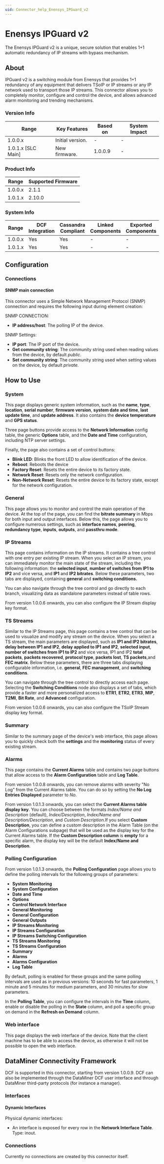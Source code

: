 ```yaml
---
uid: Connector_help_Enensys_IPGuard_v2
---
```


# Enensys IPGuard v2

The Enensys IPGuard v2 is a unique, secure solution that enables 1+1 automatic redundancy of IP streams with bypass mechanism.

## About

IPGuard v2 is a switching module from Enensys that provides 1+1 redundancy of any equipment that delivers TSoIP or IP streams or any IP network used to transport those IP streams. This connector allows you to completely monitor, configure and control the device, and allows advanced alarm monitoring and trending mechanisms.

### Version Info

| **Range**            | **Key Features** | **Based on** | **System Impact** |
|----------------------|------------------|--------------|-------------------|
| 1.0.0.x              | Initial version. | \-           | \-                |
| 1.0.1.x \[SLC Main\] | New firmware.    | 1.0.0.9      | \-                |

### Product Info

| **Range** | **Supported Firmware** |
|-----------|------------------------|
| 1.0.0.x   | 2.1.1                  |
| 1.0.1.x   | 2.10.0                 |

### System Info

| **Range** | **DCF Integration** | **Cassandra Compliant** | **Linked Components** | **Exported Components** |
|-----------|---------------------|-------------------------|-----------------------|-------------------------|
| 1.0.0.x   | Yes                 | Yes                     | \-                    | \-                      |
| 1.0.1.x   | Yes                 | Yes                     | \-                    | \-                      |

## Configuration

### Connections

#### SNMP main connection

This connector uses a Simple Network Management Protocol (SNMP) connection and requires the following input during element creation:

SNMP CONNECTION:

- **IP address/host**: The polling IP of the device.

SNMP Settings:

- **IP port**: The IP port of the device.
- **Get community string**: The community string used when reading values from the device, by default *public*.
- **Set community string**: The community string used when setting values on the device, by default *private.*

## How to Use

### System

This page displays generic system information, such as the **name**, **type**, **location**, **serial number**, **firmware version**, **system date and time**, **last update time**, and **update address**. It also contains the **device temperature** and **GPS status**.

Three page buttons provide access to the **Network Information** config table, the generic **Options** table, and the **Date and Time** configuration, including NTP server settings.

Finally, the page also contains a set of control buttons:

- **Blink LED**: Blinks the front LED to allow identification of the device.
- **Reboot**: Reboots the device
- **Factory Reset**: Resets the entire device to its factory state.
- **Network Reset**: Resets only the network configuration.
- **Non-Network Reset**: Resets the entire device to its factory state, except for the network configuration.

### General

This page allows you to monitor and control the main operation of the device. At the top of the page, you can find the **bitrate summary** in Mbps for both input and output interfaces. Below this, the page allows you to configure numerous settings, such as **interface names**, **peering**, **redundancy type**, **inputs**, **outputs**, and **passthru mode**.

### IP Streams

This page contains information on the IP streams. It contains a tree control with one entry per existing IP stream. When you select an IP stream, you can immediately monitor the main state of the stream, including the following information: the **selected input**, **number of switches from IP1 to IP2** and vice versa, and **IP1** and **IP2 bitrates**. Below these parameters, two tabs are displayed, containing **general** and **switching conditions.**

You can also navigate through the tree control and go directly to each branch, visualizing data as standalone parameters instead of table rows.

From version 1.0.0.6 onwards, you can also configure the IP Stream display key format.

### TS Streams

Similar to the IP Streams page, this page contains a tree control that can be used to visualize and modify any stream on the device. When you select a TS stream, the main parameters are displayed, such as **IP1 and IP2 bitrates**, **delay between IP1 and IP2**, **delay applied to IP1 and IP2**, **selected input**, **number of switches from IP1 to IP2** and vice versa, IP1 and IP2 **total packets**, **packets recovered**, **protocol type**, **packets lost**, **TS packets**,and **FEC matrix**. Below these parameters, there are three tabs displaying configurable information, i.e. **general**, **FEC management**, and **switching conditions**.

You can navigate through the tree control to directly access each page. Selecting the **Switching Conditions** node also displays a set of tabs, which provide a faster and more personalized access to **ETR1**, **ETR2**, **ETR3**, **MIP**, **T2MI**, **Bit Rate**, and **Advanced** configuration.

From version 1.0.0.6 onwards, you can also configure the TSoIP Stream display key format.

### Summary

Similar to the summary page of the device's web interface, this page allows you to quickly check both the **settings** and the **monitoring** status of every existing stream.

### Alarms

This page contains the **Current Alarms** table and contains two page buttons that allow access to the **Alarm Configuration** table and **Log Table**.

From version 1.0.0.8 onwards, you can remove alarms with severity "No Log" from the Current Alarms table. You can do so by setting the **No Log Entries Displayed** parameter to *No*.

From version 1.0.1.3 onwards, you can select the **Current Alarms table** **display key**. You can choose between the formats *Index/Name and Description* (default), *Index/Description*, *Index/Name and Description/Description*, and *Custom Description*.If you select **Custom Description**, you can define a custom description in the Alarm Table (on the Alarm Configurations subpage) that will be used as the display key for the Current Alarms table. If the **Custom Description column** is **empty** for a specific alarm, the display key will be the default **Index/Name and Description**.

### Polling Configuration

From version 1.0.1.3 onwards, the **Polling Configuration** page allows you to define the polling intervals for the following groups of parameters:

- **System Monitoring**
- **System Configuration**
- **Date and Time**
- **Options**
- **Control Network Interface**
- **General Monitoring**
- **General Configuration**
- **General Outputs**
- **IP Streams Monitoring**
- **IP Streams Configuration**
- **IP Streams Switching Configuration**
- **TS Streams Monitoring**
- **TS Streams Configuration**
- **Summary**
- **Alarms**
- **Alarms Configuration**
- **Log Table**

By default, polling is enabled for these groups and the same polling intervals are used as in previous versions: 10 seconds for fast parameters, 1 minute and 5 minutes for medium parameters, and 30 minutes for slow parameters.

In the **Polling Table**, you can configure the intervals in the **Time** column, enable or disable the polling in the **State** column, and poll a specific group on demand in the **Refresh on Demand** column.

### Web interface

This page displays the web interface of the device. Note that the client machine has to be able to access the device, as otherwise it will not be possible to open the web interface.

## DataMiner Connectivity Framework

DCF is supported in this connector, starting from version 1.0.0.9. DCF can also be implemented through the DataMiner DCF user interface and through DataMiner third-party protocols (for instance a manager).

### Interfaces

#### Dynamic Interfaces

Physical dynamic interfaces:

- An interface is exposed for every row in the **Network Interface Table**. Type: inout.

### Connections

Currently no connections are created by this connector itself.
